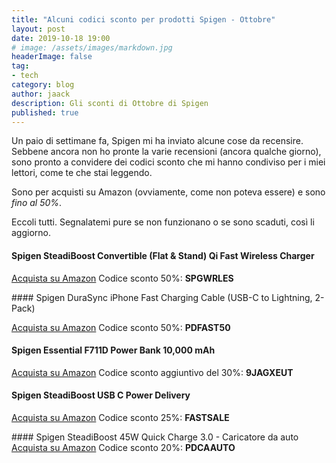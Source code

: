```yaml
---
title: "Alcuni codici sconto per prodotti Spigen - Ottobre"
layout: post
date: 2019-10-18 19:00
# image: /assets/images/markdown.jpg
headerImage: false
tag:
- tech
category: blog
author: jaack
description: Gli sconti di Ottobre di Spigen
published: true
---
```


Un paio di settimane fa, Spigen mi ha inviato alcune cose da recensire. Sebbene
ancora non ho pronte la varie recensioni (ancora qualche giorno), sono pronto a convidere dei codici sconto che mi hanno condiviso per i miei lettori, come te che stai leggendo.

Sono per acquisti su Amazon (ovviamente, come non poteva essere) e sono *fino al 50%*.

Eccoli tutti. Segnalatemi pure se non funzionano o se sono scaduti, così li aggiorno.

#### Spigen SteadiBoost Convertible (Flat & Stand) Qi Fast Wireless Charger

[Acquista su Amazon](https://amzn.to/33J4r7K)
Codice sconto 50%: **SPGWRLES**

#### Spigen DuraSync iPhone Fast Charging Cable (USB-C to Lightning, 2-Pack)

[Acquista su Amazon](https://amzn.to/2VRi2ak)
Codice sconto 50%: **PDFAST50**

#### Spigen Essential F711D Power Bank 10,000 mAh
[Acquista su Amazon](https://amzn.to/31pEyrN)
Codice sconto aggiuntivo del 30%: **9JAGXEUT**

#### Spigen SteadiBoost USB C Power Delivery

[Acquista su Amazon](https://amzn.to/2MQOG7X)
Codice sconto 25%: **FASTSALE**

#### Spigen SteadiBoost 45W Quick Charge 3.0 - Caricatore da auto
[Acquista su Amazon](https://amzn.to/2MPlttY)
Codice sconto 20%: **PDCAAUTO**
